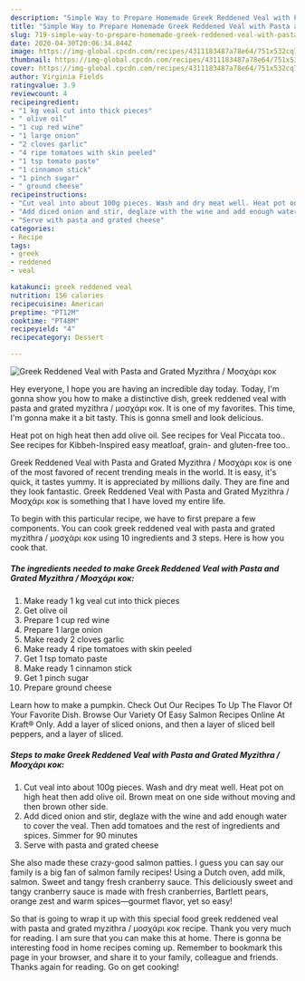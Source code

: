 ```yaml
---
description: "Simple Way to Prepare Homemade Greek Reddened Veal with Pasta and Grated Myzithra / Μοσχάρι κοκ"
title: "Simple Way to Prepare Homemade Greek Reddened Veal with Pasta and Grated Myzithra / Μοσχάρι κοκ"
slug: 719-simple-way-to-prepare-homemade-greek-reddened-veal-with-pasta-and-grated-myzithra
date: 2020-04-30T20:06:34.844Z
image: https://img-global.cpcdn.com/recipes/4311183487a78e64/751x532cq70/greek-reddened-veal-with-pasta-and-grated-myzithra-μοσχάρι-κοκ-recipe-main-photo.jpg
thumbnail: https://img-global.cpcdn.com/recipes/4311183487a78e64/751x532cq70/greek-reddened-veal-with-pasta-and-grated-myzithra-μοσχάρι-κοκ-recipe-main-photo.jpg
cover: https://img-global.cpcdn.com/recipes/4311183487a78e64/751x532cq70/greek-reddened-veal-with-pasta-and-grated-myzithra-μοσχάρι-κοκ-recipe-main-photo.jpg
author: Virginia Fields
ratingvalue: 3.9
reviewcount: 4
recipeingredient:
- "1 kg veal cut into thick pieces"
- " olive oil"
- "1 cup red wine"
- "1 large onion"
- "2 cloves garlic"
- "4 ripe tomatoes with skin peeled"
- "1 tsp tomato paste"
- "1 cinnamon stick"
- "1 pinch sugar"
- " ground cheese"
recipeinstructions:
- "Cut veal into about 100g pieces. Wash and dry meat well. Heat pot on high heat then add olive oil. Brown meat on one side without moving and then brown other side."
- "Add diced onion and stir, deglaze with the wine and add enough water to cover the veal. Then add tomatoes and the rest of ingredients and spices. Simmer for 90 minutes"
- "Serve with pasta and grated cheese"
categories:
- Recipe
tags:
- greek
- reddened
- veal

katakunci: greek reddened veal 
nutrition: 156 calories
recipecuisine: American
preptime: "PT12M"
cooktime: "PT48M"
recipeyield: "4"
recipecategory: Dessert

---
```



![Greek Reddened Veal with Pasta and Grated Myzithra / Μοσχάρι κοκ](https://img-global.cpcdn.com/recipes/4311183487a78e64/751x532cq70/greek-reddened-veal-with-pasta-and-grated-myzithra-μοσχάρι-κοκ-recipe-main-photo.jpg)

Hey everyone, I hope you are having an incredible day today. Today, I'm gonna show you how to make a distinctive dish, greek reddened veal with pasta and grated myzithra / μοσχάρι κοκ. It is one of my favorites. This time, I'm gonna make it a bit tasty. This is gonna smell and look delicious.

Heat pot on high heat then add olive oil. See recipes for Veal Piccata too.. See recipes for Kibbeh-Inspired easy meatloaf, grain- and gluten-free too..

Greek Reddened Veal with Pasta and Grated Myzithra / Μοσχάρι κοκ is one of the most favored of recent trending meals in the world. It is easy, it's quick, it tastes yummy. It is appreciated by millions daily. They are fine and they look fantastic. Greek Reddened Veal with Pasta and Grated Myzithra / Μοσχάρι κοκ is something that I have loved my entire life.


To begin with this particular recipe, we have to first prepare a few components. You can cook greek reddened veal with pasta and grated myzithra / μοσχάρι κοκ using 10 ingredients and 3 steps. Here is how you cook that.

<!--inarticleads1-->

##### The ingredients needed to make Greek Reddened Veal with Pasta and Grated Myzithra / Μοσχάρι κοκ:

1. Make ready 1 kg veal cut into thick pieces
1. Get  olive oil
1. Prepare 1 cup red wine
1. Prepare 1 large onion
1. Make ready 2 cloves garlic
1. Make ready 4 ripe tomatoes with skin peeled
1. Get 1 tsp tomato paste
1. Make ready 1 cinnamon stick
1. Get 1 pinch sugar
1. Prepare  ground cheese


Learn how to make a pumpkin. Check Out Our Recipes To Up The Flavor Of Your Favorite Dish. Browse Our Variety Of Easy Salmon Recipes Online At Kraft® Only. Add a layer of sliced onions, and then a layer of sliced bell peppers, and a layer of sliced. 

<!--inarticleads2-->

##### Steps to make Greek Reddened Veal with Pasta and Grated Myzithra / Μοσχάρι κοκ:

1. Cut veal into about 100g pieces. Wash and dry meat well. Heat pot on high heat then add olive oil. Brown meat on one side without moving and then brown other side.
1. Add diced onion and stir, deglaze with the wine and add enough water to cover the veal. Then add tomatoes and the rest of ingredients and spices. Simmer for 90 minutes
1. Serve with pasta and grated cheese


She also made these crazy-good salmon patties. I guess you can say our family is a big fan of salmon family recipes! Using a Dutch oven, add milk, salmon. Sweet and tangy fresh cranberry sauce. This deliciously sweet and tangy cranberry sauce is made with fresh cranberries, Bartlett pears, orange zest and warm spices—gourmet flavor, yet so easy! 

So that is going to wrap it up with this special food greek reddened veal with pasta and grated myzithra / μοσχάρι κοκ recipe. Thank you very much for reading. I am sure that you can make this at home. There is gonna be interesting food in home recipes coming up. Remember to bookmark this page in your browser, and share it to your family, colleague and friends. Thanks again for reading. Go on get cooking!
